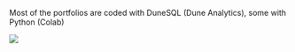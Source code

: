 Most of the portfolios are coded with DuneSQL (Dune Analytics), some with Python (Colab)


![](https://komarev.com/ghpvc/?username=abbysuyuyan&color=9945FF)
